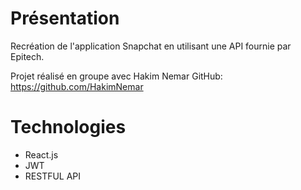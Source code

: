 # Présentation
Recréation de l'application Snapchat en utilisant une API fournie par Epitech.

Projet réalisé en groupe avec Hakim Nemar
GitHub: https://github.com/HakimNemar

# Technologies

- React.js
- JWT
- RESTFUL API
